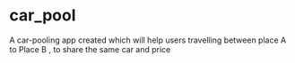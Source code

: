 # car_pool
A car-pooling app created which will help users travelling between place A to Place B , to  share the same car and price
